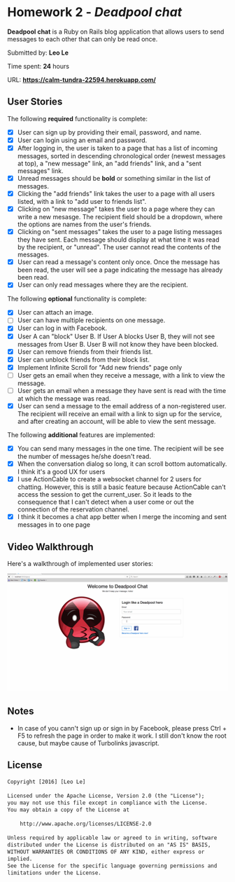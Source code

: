 # Homework 2 - *Deadpool chat*

**Deadpool chat** is a Ruby on Rails blog application that allows users to send messages to each other that can only be read once.

Submitted by: **Leo Le**

Time spent: **24** hours

URL: **https://calm-tundra-22594.herokuapp.com/**

## User Stories

The following **required** functionality is complete:


* [x] User can sign up by providing their email, password, and name.
* [x] User can login using an email and password.
* [x] After logging in, the user is taken to a page that has a list of incoming messages, sorted in descending chronological order (newest messages at top), a "new message" link, an "add friends" link, and a "sent messages" link.
* [x] Unread messages should be **bold** or something similar in the list of messages.
* [x] Clicking the "add friends" link takes the user to a page with all users listed, with a link to "add user to friends list".
* [x] Clicking on "new message" takes the user to a page where they can write a new mesasge. The recipient field should be a dropdown, where the options are names from the user's friends.
* [x] Clicking on "sent messages" takes the user to a page listing messages they have sent. Each message should display at what time it was read by the recipient, or "unread". The user cannot read the contents of the messages.
* [x] User can read a message's content only once. Once the message has been read, the user will see a page indicating the message has already been read.
* [x] User can only read messages where they are the recipient.

The following **optional** functionality is complete:

* [x] User can attach an image.
* [ ] User can have multiple recipients on one message.
* [x] User can log in with Facebook.
* [x] User A can "block" User B. If User A blocks User B, they will not see messages from User B. User B will not know they have been blocked.
* [x] User can remove friends from their friends list.
* [x] User can unblock friends from their block list.
* [x] Implement Infinite Scroll for "Add new friends" page only
* [ ] User gets an email when they receive a message, with a link to view the message.
* [ ] User gets an email when a message they have sent is read with the time at which the message was read.
* [x] User can send a message to the email address of a non-registered user. The recipient will receive an email with a link to sign up for the service, and after creating an account, will be able to view the sent message.

The following **additional** features are implemented:

* [x] You can send many messages in the one time. The recipient will be see the number of messages he/she doesn't read.
* [x] When the conversation dialog so long, it can scroll bottom automatically. I think it's a good UX for users
* [x] I use ActionCable to create a websocket channel for 2 users for chatting. However, this is still a basic feature because ActionCable can't access the session to get the current_user. So it leads to the consequence that I can't detect when a user come or out the connection of the reservation channel.
* [x] I think it becomes a chat app better when I merge the incoming and sent messages in to one page

## Video Walkthrough

Here's a walkthrough of implemented user stories:

![Video Walkthrough](walkthrough.gif)

## Notes

* In case of you cann't sign up or sign in by Facebook, please press Ctrl + F5 to refresh the page in order to make it work. I still don't know the root cause, but maybe cause of Turbolinks javascript.

## License

    Copyright [2016] [Leo Le]

    Licensed under the Apache License, Version 2.0 (the "License");
    you may not use this file except in compliance with the License.
    You may obtain a copy of the License at

        http://www.apache.org/licenses/LICENSE-2.0

    Unless required by applicable law or agreed to in writing, software
    distributed under the License is distributed on an "AS IS" BASIS,
    WITHOUT WARRANTIES OR CONDITIONS OF ANY KIND, either express or implied.
    See the License for the specific language governing permissions and
    limitations under the License.
